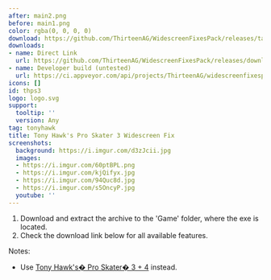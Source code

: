 ```yaml
---
after: main2.png
before: main1.png
color: rgba(0, 0, 0, 0)
download: https://github.com/ThirteenAG/WidescreenFixesPack/releases/tag/thps3
downloads:
- name: Direct Link
  url: https://github.com/ThirteenAG/WidescreenFixesPack/releases/download/thps3/TonyHawksProSkater3.WidescreenFix.zip
- name: Developer build (untested)
  url: https://ci.appveyor.com/api/projects/ThirteenAG/widescreenfixespack/artifacts/TonyHawksProSkater3.WidescreenFix.zip?branch=master
icons: []
id: thps3
logo: logo.svg
support:
  tooltip: ''
  version: Any
tag: tonyhawk
title: Tony Hawk's Pro Skater 3 Widescreen Fix
screenshots:
  background: https://i.imgur.com/d3zJcii.jpg
  images:
  - https://i.imgur.com/60ptBPL.png
  - https://i.imgur.com/kjQifyx.jpg
  - https://i.imgur.com/94Quc8d.jpg
  - https://i.imgur.com/s5OncyP.jpg
  youtube: ''
---
```


1. Download and extract the archive to the 'Game' folder, where the exe is located.
2. Check the download link below for all available features.

Notes:

* Use [Tony Hawk's� Pro Skater� 3 + 4](https://store.steampowered.com/app/2545710/Tony_Hawks_Pro_Skater_3__4/) instead.
